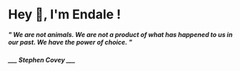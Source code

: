 <h1 title="head"> Hey 👋, I'm Endale !</h1>

**<h5><i>" We are not animals. We are not a product of what has happened to us in our past. We have the power of choice. "</i></h5>**

*<b>___ Stephen Covey ___</b>*
